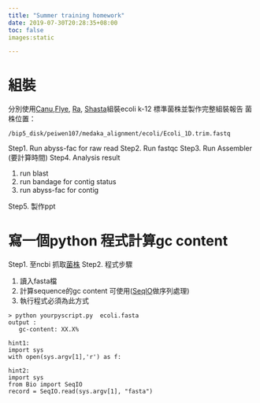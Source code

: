 ```yaml
---
title: "Summer training homework"
date: 2019-07-30T20:28:35+08:00
toc: false
images:static

---
```

# 組裝
分別使用[Canu](https://github.com/marbl/canu),[Flye](https://github.com/fenderglass/Flye), [Ra](https://github.com/lbcb-sci/ra), [Shasta](https://chanzuckerberg.github.io/shasta/QuickStart.html)組裝ecoli k-12 標準菌株並製作完整組裝報告
菌株位置：
```
/bip5_disk/peiwen107/medaka_alignment/ecoli/Ecoli_1D.trim.fastq
```

Step1. Run abyss-fac for raw read
Step2. Run fastqc 
Step3. Run Assembler (要計算時間)
Step4. Analysis result
1. run blast
2. run bandage for contig status 
3. run abyss-fac for contig

Step5. 製作ppt



# 寫一個python 程式計算gc content
Step1. 至ncbi 抓取[菌株](https://www.ncbi.nlm.nih.gov/genome/?term=Escherichia+coli)
Step2. 程式步驟
 1. 讀入fasta檔
 2. 計算sequence的gc content 可使用([SeqIO](https://biopython.org/wiki/SeqIO)做序列處理)
 3. 執行程式必須為此方式
 ```
 > python yourpyscript.py  ecoli.fasta
 output : 
 	gc-content: XX.X%
 ```
 ```
 hint1:
 import sys
 with open(sys.argv[1],'r') as f:
 ```
 ```
 hint2:
 import sys
 from Bio import SeqIO
 record = SeqIO.read(sys.argv[1], "fasta")
 ```




